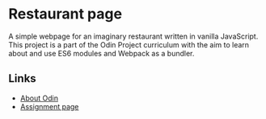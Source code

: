 # Restaurant page

A simple webpage for an imaginary restaurant written in vanilla JavaScript. This project is a part of the Odin Project curriculum with the aim to learn about and use ES6 modules and Webpack as a bundler.

## Links

- [About Odin](https://www.theodinproject.com/about)
- [Assignment page](https://www.theodinproject.com/lessons/node-path-javascript-restaurant-page)
